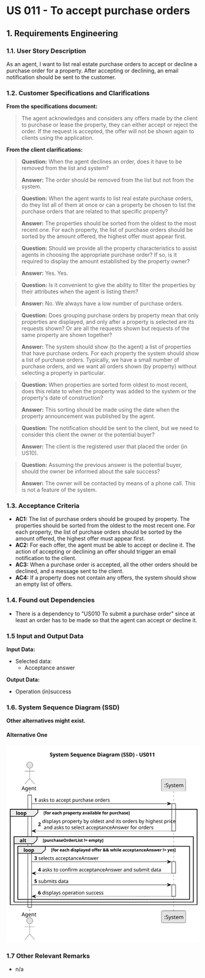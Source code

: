 # US 011 - To accept purchase orders

## 1. Requirements Engineering

### 1.1. User Story Description

As an agent, I want to list real estate purchase orders to accept or decline a purchase order for a property. After
accepting or declining, an email notification should be sent to the customer.

### 1.2. Customer Specifications and Clarifications

**From the specifications document:**

> The agent acknowledges and considers any offers made by the client to purchase or lease the property, they can either
> accept or reject the order. If the request is accepted, the offer will not be shown again to clients using the
> application.


**From the client clarifications:**

> **Question:** When the agent declines an order, does it have to be removed from the list and system?
>
> **Answer:** The order should be removed from the list but not from the system.

> **Question:** When the agent wants to list real estate purchase orders, do they list all of them at once or
> can a property be chosen to list the purchase orders that are related to that specific property?
> 
> **Answer:** The properties should be sorted from the oldest to the most recent one. For each property, the
list of purchase orders should be sorted by the amount offered, the highest offer
must appear first.

> **Question:** Should we provide all the property characteristics to assist agents in choosing 
> the appropriate purchase order? If so, is it required to display the amount established by the property owner?
> 
> **Answer:** Yes. Yes.
 
> **Question:** Is it convenient to give the ability to filter the properties by their attributes when the agent is listing them?
> 
> **Answer:** No. We always have a low number of purchase orders.

> **Question:** Does grouping purchase orders by property mean that only properties are displayed, and only after a property is selected are its requests shown? Or are all the requests shown but requests of the same property are shown together?
> 
> **Answer:** The system should show (to the agent) a list of properties that have purchase orders. For each property the system should show a list of purchase orders. Typically, we have a small number of purchase orders, and we want all orders shown (by property) without selecting a property in particular.

> **Question:** When properties are sorted form oldest to most recent, does this relate to when the property was added to the system or the property's date of construction?
> 
> **Answer:** This sorting should be made using the date when the property announcement was published by the agent.

> **Question:** The notification should be sent to the client, but we need to consider this client the owner or the potential buyer?
>
> **Answer:** The client is the registered user that placed the order (in US10).

> **Question:** Assuming the previous answer is the potential buyer, should the owner be informed about the sale success?
>
> **Answer:** The owner will be contacted by means of a phone call. This is not a feature of the system.


### 1.3. Acceptance Criteria

* **AC1:** The list of purchase orders should be grouped by property. The properties
  should be sorted from the oldest to the most recent one. For each property, the
  list of purchase orders should be sorted by the amount offered, the highest offer
  must appear first.
* **AC2:** For each offer, the agent must be able to accept or decline it. The action of
  accepting or declining an offer should trigger an email notification to the client.
* **AC3:** When a purchase order is accepted, all the other orders should be declined,
  and a message sent to the client.
* **AC4:** If a property does not contain any offers, the system should show an empty
  list of offers.

### 1.4. Found out Dependencies

* There is a dependency to "US010 To submit a purchase order" since at least an order has to 
be made so that the agent can accept or decline it.

### 1.5 Input and Output Data

**Input Data:**

* Selected data:
    * Acceptance answer 

**Output Data:**

* Operation (in)success

### 1.6. System Sequence Diagram (SSD)

**Other alternatives might exist.**

#### Alternative One

![System Sequence Diagram - Alternative One](svg/us011-system-sequence-diagram.svg)



### 1.7 Other Relevant Remarks

* n/a
